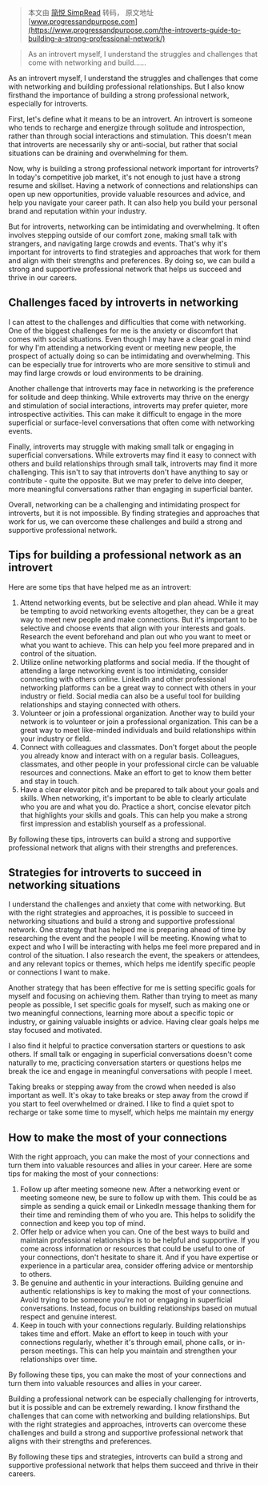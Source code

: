 > 本文由 [简悦 SimpRead](http://ksria.com/simpread/) 转码， 原文地址 [www.progressandpurpose.com](https://www.progressandpurpose.com/the-introverts-guide-to-building-a-strong-professional-network/)

> As an introvert myself, I understand the struggles and challenges that come with networking and build......

As an introvert myself, I understand the struggles and challenges that come with networking and building professional relationships. But I also know firsthand the importance of building a strong professional network, especially for introverts.

First, let's define what it means to be an introvert. An introvert is someone who tends to recharge and energize through solitude and introspection, rather than through social interactions and stimulation. This doesn't mean that introverts are necessarily shy or anti-social, but rather that social situations can be draining and overwhelming for them.

Now, why is building a strong professional network important for introverts? In today's competitive job market, it's not enough to just have a strong resume and skillset. Having a network of connections and relationships can open up new opportunities, provide valuable resources and advice, and help you navigate your career path. It can also help you build your personal brand and reputation within your industry.

But for introverts, networking can be intimidating and overwhelming. It often involves stepping outside of our comfort zone, making small talk with strangers, and navigating large crowds and events. That's why it's important for introverts to find strategies and approaches that work for them and align with their strengths and preferences. By doing so, we can build a strong and supportive professional network that helps us succeed and thrive in our careers.

Challenges faced by introverts in networking
--------------------------------------------

I can attest to the challenges and difficulties that come with networking. One of the biggest challenges for me is the anxiety or discomfort that comes with social situations. Even though I may have a clear goal in mind for why I'm attending a networking event or meeting new people, the prospect of actually doing so can be intimidating and overwhelming. This can be especially true for introverts who are more sensitive to stimuli and may find large crowds or loud environments to be draining.

Another challenge that introverts may face in networking is the preference for solitude and deep thinking. While extroverts may thrive on the energy and stimulation of social interactions, introverts may prefer quieter, more introspective activities. This can make it difficult to engage in the more superficial or surface-level conversations that often come with networking events.

Finally, introverts may struggle with making small talk or engaging in superficial conversations. While extroverts may find it easy to connect with others and build relationships through small talk, introverts may find it more challenging. This isn't to say that introverts don't have anything to say or contribute - quite the opposite. But we may prefer to delve into deeper, more meaningful conversations rather than engaging in superficial banter.

Overall, networking can be a challenging and intimidating prospect for introverts, but it is not impossible. By finding strategies and approaches that work for us, we can overcome these challenges and build a strong and supportive professional network.

Tips for building a professional network as an introvert
--------------------------------------------------------

Here are some tips that have helped me as an introvert:

1.  Attend networking events, but be selective and plan ahead. While it may be tempting to avoid networking events altogether, they can be a great way to meet new people and make connections. But it's important to be selective and choose events that align with your interests and goals. Research the event beforehand and plan out who you want to meet or what you want to achieve. This can help you feel more prepared and in control of the situation.
2.  Utilize online networking platforms and social media. If the thought of attending a large networking event is too intimidating, consider connecting with others online. LinkedIn and other professional networking platforms can be a great way to connect with others in your industry or field. Social media can also be a useful tool for building relationships and staying connected with others.
3.  Volunteer or join a professional organization. Another way to build your network is to volunteer or join a professional organization. This can be a great way to meet like-minded individuals and build relationships within your industry or field.
4.  Connect with colleagues and classmates. Don't forget about the people you already know and interact with on a regular basis. Colleagues, classmates, and other people in your professional circle can be valuable resources and connections. Make an effort to get to know them better and stay in touch.
5.  Have a clear elevator pitch and be prepared to talk about your goals and skills. When networking, it's important to be able to clearly articulate who you are and what you do. Practice a short, concise elevator pitch that highlights your skills and goals. This can help you make a strong first impression and establish yourself as a professional.

By following these tips, introverts can build a strong and supportive professional network that aligns with their strengths and preferences.

Strategies for introverts to succeed in networking situations
-------------------------------------------------------------

I understand the challenges and anxiety that come with networking. But with the right strategies and approaches, it is possible to succeed in networking situations and build a strong and supportive professional network. One strategy that has helped me is preparing ahead of time by researching the event and the people I will be meeting. Knowing what to expect and who I will be interacting with helps me feel more prepared and in control of the situation. I also research the event, the speakers or attendees, and any relevant topics or themes, which helps me identify specific people or connections I want to make.

Another strategy that has been effective for me is setting specific goals for myself and focusing on achieving them. Rather than trying to meet as many people as possible, I set specific goals for myself, such as making one or two meaningful connections, learning more about a specific topic or industry, or gaining valuable insights or advice. Having clear goals helps me stay focused and motivated.

I also find it helpful to practice conversation starters or questions to ask others. If small talk or engaging in superficial conversations doesn't come naturally to me, practicing conversation starters or questions helps me break the ice and engage in meaningful conversations with people I meet.

Taking breaks or stepping away from the crowd when needed is also important as well. It's okay to take breaks or step away from the crowd if you start to feel overwhelmed or drained. I like to find a quiet spot to recharge or take some time to myself, which helps me maintain my energy

How to make the most of your connections
----------------------------------------

With the right approach, you can make the most of your connections and turn them into valuable resources and allies in your career. Here are some tips for making the most of your connections:

1.  Follow up after meeting someone new. After a networking event or meeting someone new, be sure to follow up with them. This could be as simple as sending a quick email or LinkedIn message thanking them for their time and reminding them of who you are. This helps to solidify the connection and keep you top of mind.
2.  Offer help or advice when you can. One of the best ways to build and maintain professional relationships is to be helpful and supportive. If you come across information or resources that could be useful to one of your connections, don't hesitate to share it. And if you have expertise or experience in a particular area, consider offering advice or mentorship to others.
3.  Be genuine and authentic in your interactions. Building genuine and authentic relationships is key to making the most of your connections. Avoid trying to be someone you're not or engaging in superficial conversations. Instead, focus on building relationships based on mutual respect and genuine interest.
4.  Keep in touch with your connections regularly. Building relationships takes time and effort. Make an effort to keep in touch with your connections regularly, whether it's through email, phone calls, or in-person meetings. This can help you maintain and strengthen your relationships over time.

By following these tips, you can make the most of your connections and turn them into valuable resources and allies in your career.

Building a professional network can be especially challenging for introverts, but it is possible and can be extremely rewarding. I know firsthand the challenges that can come with networking and building relationships. But with the right strategies and approaches, introverts can overcome these challenges and build a strong and supportive professional network that aligns with their strengths and preferences.

By following these tips and strategies, introverts can build a strong and supportive professional network that helps them succeed and thrive in their careers.